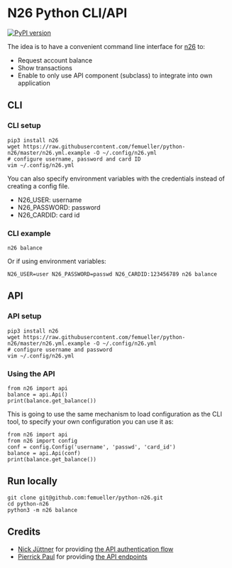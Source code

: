 # N26 Python CLI/API
[![PyPI version](https://badge.fury.io/py/n26.svg)](https://badge.fury.io/py/n26)

The idea is to have a convenient command line interface for [n26](https://n26.com/) to:
* Request account balance
* Show transactions
* Enable to only use API component (subclass) to integrate into own application

## CLI
### CLI setup
    pip3 install n26
    wget https://raw.githubusercontent.com/femueller/python-n26/master/n26.yml.example -O ~/.config/n26.yml
    # configure username, password and card ID
    vim ~/.config/n26.yml

You can also specify environment variables with the credentials instead of creating a config file.

- N26_USER: username
- N26_PASSWORD: password
- N26_CARDID: card id

### CLI example
    n26 balance

Or if using environment variables:

    N26_USER=user N26_PASSWORD=passwd N26_CARDID:123456789 n26 balance

## API
### API setup
    pip3 install n26
    wget https://raw.githubusercontent.com/femueller/python-n26/master/n26.yml.example -O ~/.config/n26.yml
    # configure username and password
    vim ~/.config/n26.yml

### Using the API
    from n26 import api
    balance = api.Api()
    print(balance.get_balance())

This is going to use the same mechanism to load configuration as the CLI tool, to specify your own configuration you can use it as:

    from n26 import api
    from n26 import config
    conf = config.Config('username', 'passwd', 'card_id')
    balance = api.Api(conf)
    print(balance.get_balance())

## Run locally
    git clone git@github.com:femueller/python-n26.git
    cd python-n26
    python3 -m n26 balance

## Credits
* [Nick Jüttner](https://github.com/njuettner) for providing [the API authentication flow](https://github.com/njuettner/alexa/blob/master/n26/app.py)
* [Pierrick Paul](https://github.com/PierrickP/) for providing [the API endpoints](https://github.com/PierrickP/n26/blob/develop/lib/api.js)
